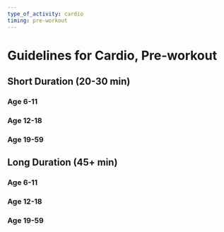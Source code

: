 ```yaml
---
type_of_activity: cardio
timing: pre-workout
---
```


# Guidelines for Cardio, Pre-workout

## Short Duration (20-30 min)

### Age 6-11

### Age 12-18

### Age 19-59

## Long Duration (45+ min)

### Age 6-11

### Age 12-18

### Age 19-59
